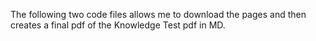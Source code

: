 The following two code files allows me to download the pages and then creates a final pdf of the Knowledge Test pdf in MD.
